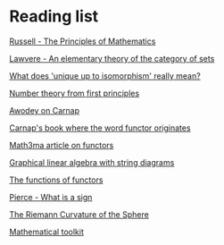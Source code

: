 Reading list
===

[Russell - The Principles of Mathematics](https://people.umass.edu/klement/pom/)

[Lawvere - An elementary theory of the category of sets](http://www.tac.mta.ca/tac/reprints/articles/11/tr11.pdf)

[What does 'unique up to isomorphism' really mean?](https://statusfailed.com/blog/2019/04/25/what-does-unique-up-to-isomorphism-really-mean.html)

[Number theory from first principles](https://explained-from-first-principles.com/number-theory/)

[Awodey on Carnap](https://www.youtube.com/watch?v=alLgEf0uVkg&t=111s)

[Carnap's book where the word functor originates](https://ia601205.us.archive.org/22/items/in.ernet.dli.2015.136409/2015.136409.The-Logical-Syntax-Of-Language.pdf)

[Math3ma article on functors](https://www.math3ma.com/blog/what-is-a-functor-part-1)

[Graphical linear algebra with string diagrams](https://graphicallinearalgebra.net/2015/04/26/adding-part-1-and-mr-fibonacci/)

[The functions of functors](https://www.lifeoflevi.com/)

[Pierce - What is a sign](https://www.marxists.org/reference/subject/philosophy/works/us/peirce1.htm)

[ The Riemann Curvature of the Sphere ](https://math.ucr.edu/home/baez/gr/oz1.html)

[Mathematical toolkit](https://www.youtube.com/watch?v=8j9AF2cfmFo&list=PLk-BCMYCWSzW-nPNnw19Y6oQJnvaAcp1I)

